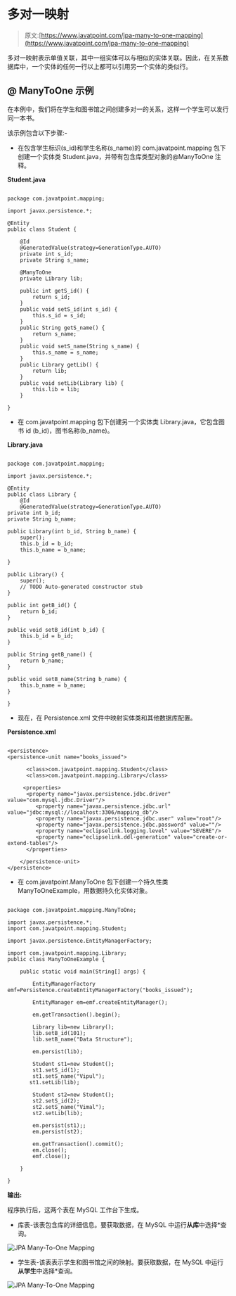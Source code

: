 # 多对一映射

> 原文:[https://www.javatpoint.com/jpa-many-to-one-mapping](https://www.javatpoint.com/jpa-many-to-one-mapping)

多对一映射表示单值关联，其中一组实体可以与相似的实体关联。因此，在关系数据库中，一个实体的任何一行以上都可以引用另一个实体的类似行。

## @ ManyToOne 示例

在本例中，我们将在学生和图书馆之间创建多对一的关系，这样一个学生可以发行同一本书。

该示例包含以下步骤:-

*   在包含学生标识(s_id)和学生名称(s_name)的 com.javatpoint.mapping 包下创建一个实体类 Student.java，并带有包含库类型对象的@ManyToOne 注释。

**Student.java**

```

package com.javatpoint.mapping;

import javax.persistence.*;

@Entity
public class Student {

	@Id
	@GeneratedValue(strategy=GenerationType.AUTO)
	private int s_id;
	private String s_name;

	@ManyToOne
	private Library lib;

	public int getS_id() {
		return s_id;
	}
	public void setS_id(int s_id) {
		this.s_id = s_id;
	}
	public String getS_name() {
		return s_name;
	}
	public void setS_name(String s_name) {
		this.s_name = s_name;
	}
	public Library getLib() {
		return lib;
	}
	public void setLib(Library lib) {
		this.lib = lib;
	}

}

```

*   在 com.javatpoint.mapping 包下创建另一个实体类 Library.java，它包含图书 id (b_id)，图书名称(b_name)。

**Library.java**

```

package com.javatpoint.mapping;

import javax.persistence.*;

@Entity
public class Library {
	@Id
	@GeneratedValue(strategy=GenerationType.AUTO)
private int b_id;
private String b_name;

public Library(int b_id, String b_name) {
	super();
	this.b_id = b_id;
	this.b_name = b_name;

}

public Library() {
	super();
	// TODO Auto-generated constructor stub
}

public int getB_id() {
	return b_id;
}

public void setB_id(int b_id) {
	this.b_id = b_id;
}

public String getB_name() {
	return b_name;
}

public void setB_name(String b_name) {
	this.b_name = b_name;
}

}

```

*   现在，在 Persistence.xml 文件中映射实体类和其他数据库配置。

**Persistence.xml**

```

<persistence>
<persistence-unit name="books_issued">

      <class>com.javatpoint.mapping.Student</class>
      <class>com.javatpoint.mapping.Library</class>

     <properties>
      <property name="javax.persistence.jdbc.driver" value="com.mysql.jdbc.Driver"/>
         <property name="javax.persistence.jdbc.url" value="jdbc:mysql://localhost:3306/mapping_db"/>
         <property name="javax.persistence.jdbc.user" value="root"/>
         <property name="javax.persistence.jdbc.password" value=""/>
         <property name="eclipselink.logging.level" value="SEVERE"/>
         <property name="eclipselink.ddl-generation" value="create-or-extend-tables"/>
      </properties>

	</persistence-unit>
</persistence>

```

*   在 com.javatpoint.ManyToOne 包下创建一个持久性类 ManyToOneExample，用数据持久化实体对象。

```

package com.javatpoint.mapping.ManyToOne;

import javax.persistence.*;
import com.javatpoint.mapping.Student;

import javax.persistence.EntityManagerFactory;

import com.javatpoint.mapping.Library;
public class ManyToOneExample {

	public static void main(String[] args) {

		EntityManagerFactory emf=Persistence.createEntityManagerFactory("books_issued");

		EntityManager em=emf.createEntityManager();

		em.getTransaction().begin();

		Library lib=new Library();
		lib.setB_id(101);
		lib.setB_name("Data Structure");

		em.persist(lib);

		Student st1=new Student();
		st1.setS_id(1);
		st1.setS_name("Vipul");
	   st1.setLib(lib);

		Student st2=new Student();
		st2.setS_id(2);
		st2.setS_name("Vimal");
		st2.setLib(lib);

		em.persist(st1);;
		em.persist(st2);

		em.getTransaction().commit();
		em.close();
		emf.close();

	}

}

```

**输出:**

程序执行后，这两个表在 MySQL 工作台下生成。

*   库表-该表包含库的详细信息。要获取数据，在 MySQL 中运行**从库**中选择*查询。

![JPA Many-To-One Mapping](../Images/ae0de0ffb6efb34b80f2472a9d19f4f5.png)

*   学生表-该表表示学生和图书馆之间的映射。要获取数据，在 MySQL 中运行**从学生**中选择*查询。

![JPA Many-To-One Mapping](../Images/4c4ce5f586cc57333fda3854c482aca7.png)
